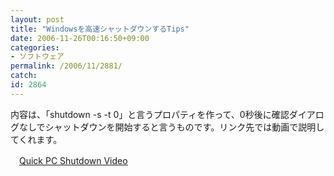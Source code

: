 ```yaml
---
layout: post
title: "Windowsを高速シャットダウンするTips"
date: 2006-11-26T00:16:50+09:00
categories:
- ソフトウェア
permalink: /2006/11/2881/
catch: 
id: 2864
---
```

内容は、「shutdown -s -t 0」と言うプロパティを作って、0秒後に確認ダイアログなしでシャットダウンを開始すると言うものです。リンク先では動画で説明してくれます。

 

　[Quick PC Shutdown Video](http://www.metacafe.com/watch/310916/quick_pc_shutdown/)

